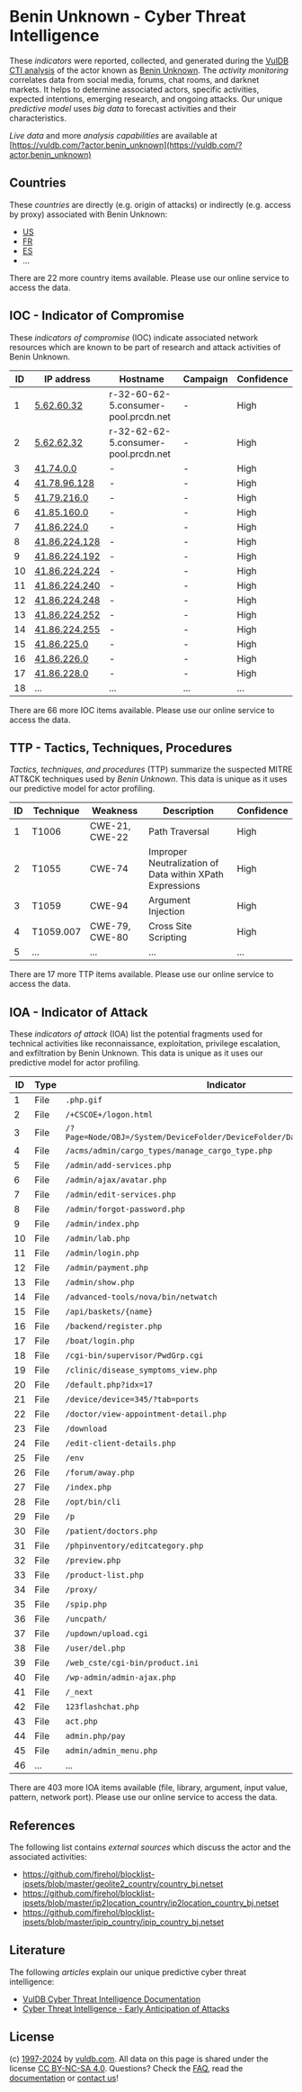 # Benin Unknown - Cyber Threat Intelligence

These _indicators_ were reported, collected, and generated during the [VulDB CTI analysis](https://vuldb.com/?kb.cti) of the actor known as [Benin Unknown](https://vuldb.com/?actor.benin_unknown). The _activity monitoring_ correlates data from social media, forums, chat rooms, and darknet markets. It helps to determine associated actors, specific activities, expected intentions, emerging research, and ongoing attacks. Our unique _predictive model_ uses _big data_ to forecast activities and their characteristics.

_Live data_ and more _analysis capabilities_ are available at [https://vuldb.com/?actor.benin_unknown](https://vuldb.com/?actor.benin_unknown)

## Countries

These _countries_ are directly (e.g. origin of attacks) or indirectly (e.g. access by proxy) associated with Benin Unknown:

* [US](https://vuldb.com/?country.us)
* [FR](https://vuldb.com/?country.fr)
* [ES](https://vuldb.com/?country.es)
* ...

There are 22 more country items available. Please use our online service to access the data.

## IOC - Indicator of Compromise

These _indicators of compromise_ (IOC) indicate associated network resources which are known to be part of research and attack activities of Benin Unknown.

ID | IP address | Hostname | Campaign | Confidence
-- | ---------- | -------- | -------- | ----------
1 | [5.62.60.32](https://vuldb.com/?ip.5.62.60.32) | r-32-60-62-5.consumer-pool.prcdn.net | - | High
2 | [5.62.62.32](https://vuldb.com/?ip.5.62.62.32) | r-32-62-62-5.consumer-pool.prcdn.net | - | High
3 | [41.74.0.0](https://vuldb.com/?ip.41.74.0.0) | - | - | High
4 | [41.78.96.128](https://vuldb.com/?ip.41.78.96.128) | - | - | High
5 | [41.79.216.0](https://vuldb.com/?ip.41.79.216.0) | - | - | High
6 | [41.85.160.0](https://vuldb.com/?ip.41.85.160.0) | - | - | High
7 | [41.86.224.0](https://vuldb.com/?ip.41.86.224.0) | - | - | High
8 | [41.86.224.128](https://vuldb.com/?ip.41.86.224.128) | - | - | High
9 | [41.86.224.192](https://vuldb.com/?ip.41.86.224.192) | - | - | High
10 | [41.86.224.224](https://vuldb.com/?ip.41.86.224.224) | - | - | High
11 | [41.86.224.240](https://vuldb.com/?ip.41.86.224.240) | - | - | High
12 | [41.86.224.248](https://vuldb.com/?ip.41.86.224.248) | - | - | High
13 | [41.86.224.252](https://vuldb.com/?ip.41.86.224.252) | - | - | High
14 | [41.86.224.255](https://vuldb.com/?ip.41.86.224.255) | - | - | High
15 | [41.86.225.0](https://vuldb.com/?ip.41.86.225.0) | - | - | High
16 | [41.86.226.0](https://vuldb.com/?ip.41.86.226.0) | - | - | High
17 | [41.86.228.0](https://vuldb.com/?ip.41.86.228.0) | - | - | High
18 | ... | ... | ... | ...

There are 66 more IOC items available. Please use our online service to access the data.

## TTP - Tactics, Techniques, Procedures

_Tactics, techniques, and procedures_ (TTP) summarize the suspected MITRE ATT&CK techniques used by _Benin Unknown_. This data is unique as it uses our predictive model for actor profiling.

ID | Technique | Weakness | Description | Confidence
-- | --------- | -------- | ----------- | ----------
1 | T1006 | CWE-21, CWE-22 | Path Traversal | High
2 | T1055 | CWE-74 | Improper Neutralization of Data within XPath Expressions | High
3 | T1059 | CWE-94 | Argument Injection | High
4 | T1059.007 | CWE-79, CWE-80 | Cross Site Scripting | High
5 | ... | ... | ... | ...

There are 17 more TTP items available. Please use our online service to access the data.

## IOA - Indicator of Attack

These _indicators of attack_ (IOA) list the potential fragments used for technical activities like reconnaissance, exploitation, privilege escalation, and exfiltration by Benin Unknown. This data is unique as it uses our predictive model for actor profiling.

ID | Type | Indicator | Confidence
-- | ---- | --------- | ----------
1 | File | `.php.gif` | Medium
2 | File | `/+CSCOE+/logon.html` | High
3 | File | `/?Page=Node/OBJ=/System/DeviceFolder/DeviceFolder/DateTime/Action=Submit` | High
4 | File | `/acms/admin/cargo_types/manage_cargo_type.php` | High
5 | File | `/admin/add-services.php` | High
6 | File | `/admin/ajax/avatar.php` | High
7 | File | `/admin/edit-services.php` | High
8 | File | `/admin/forgot-password.php` | High
9 | File | `/admin/index.php` | High
10 | File | `/admin/lab.php` | High
11 | File | `/admin/login.php` | High
12 | File | `/admin/payment.php` | High
13 | File | `/admin/show.php` | High
14 | File | `/advanced-tools/nova/bin/netwatch` | High
15 | File | `/api/baskets/{name}` | High
16 | File | `/backend/register.php` | High
17 | File | `/boat/login.php` | High
18 | File | `/cgi-bin/supervisor/PwdGrp.cgi` | High
19 | File | `/clinic/disease_symptoms_view.php` | High
20 | File | `/default.php?idx=17` | High
21 | File | `/device/device=345/?tab=ports` | High
22 | File | `/doctor/view-appointment-detail.php` | High
23 | File | `/download` | Medium
24 | File | `/edit-client-details.php` | High
25 | File | `/env` | Low
26 | File | `/forum/away.php` | High
27 | File | `/index.php` | Medium
28 | File | `/opt/bin/cli` | Medium
29 | File | `/p` | Low
30 | File | `/patient/doctors.php` | High
31 | File | `/phpinventory/editcategory.php` | High
32 | File | `/preview.php` | Medium
33 | File | `/product-list.php` | High
34 | File | `/proxy/` | Low
35 | File | `/spip.php` | Medium
36 | File | `/uncpath/` | Medium
37 | File | `/updown/upload.cgi` | High
38 | File | `/user/del.php` | High
39 | File | `/web_cste/cgi-bin/product.ini` | High
40 | File | `/wp-admin/admin-ajax.php` | High
41 | File | `/_next` | Low
42 | File | `123flashchat.php` | High
43 | File | `act.php` | Low
44 | File | `admin.php/pay` | High
45 | File | `admin/admin_menu.php` | High
46 | ... | ... | ...

There are 403 more IOA items available (file, library, argument, input value, pattern, network port). Please use our online service to access the data.

## References

The following list contains _external sources_ which discuss the actor and the associated activities:

* https://github.com/firehol/blocklist-ipsets/blob/master/geolite2_country/country_bj.netset
* https://github.com/firehol/blocklist-ipsets/blob/master/ip2location_country/ip2location_country_bj.netset
* https://github.com/firehol/blocklist-ipsets/blob/master/ipip_country/ipip_country_bj.netset

## Literature

The following _articles_ explain our unique predictive cyber threat intelligence:

* [VulDB Cyber Threat Intelligence Documentation](https://vuldb.com/?kb.cti)
* [Cyber Threat Intelligence - Early Anticipation of Attacks](https://www.scip.ch/en/?labs.20201022)

## License

(c) [1997-2024](https://vuldb.com/?kb.changelog) by [vuldb.com](https://vuldb.com/?kb.about). All data on this page is shared under the license [CC BY-NC-SA 4.0](https://creativecommons.org/licenses/by-nc-sa/4.0/). Questions? Check the [FAQ](https://vuldb.com/?kb.faq), read the [documentation](https://vuldb.com/?kb) or [contact us](https://vuldb.com/?contact)!

